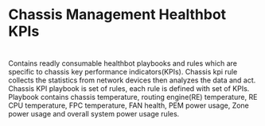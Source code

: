 # Chassis Management Healthbot KPIs
#
 
Contains readly consumable healthbot playbooks and rules which are specific to
chassis key performance indicators(KPIs). Chassis kpi rule collects the statistics
from network devices then analyzes the data and act. Chassis KPI playbook is set of
rules, each rule is defined with set of KPIs. Playbook contains chassis temperature,
routing engine(RE) temperature, RE CPU temperature, FPC temperature, FAN health, PEM
power usage, Zone power usage and overall system power usage rules.
